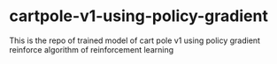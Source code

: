 # cartpole-v1-using-policy-gradient
This is the repo of trained model of cart pole v1 using policy gradient reinforce algorithm of reinforcement learning
